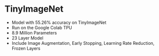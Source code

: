 # TinyImageNet
+ Model with 55.26% accuracy on TinyImageNet
+ Run on the Google Colab TPU
+ 8.9 Million Parameters
+ 23 Layer Model
+ Include Image Augmentation, Early Stopping, Learning Rate Reduction, Frozen Layers
